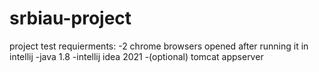 # srbiau-project
project test requierments:
-2 chrome browsers opened after running it in intellij
-java 1.8 
-intellij idea 2021
-(optional) tomcat appserver
